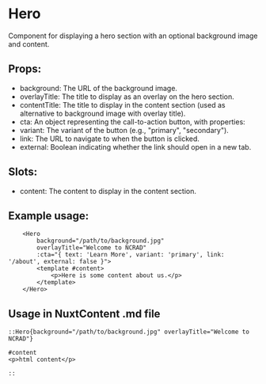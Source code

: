 # Hero

Component for displaying a hero section with an optional background image and content.

## Props:

- background: The URL of the background image.
- overlayTitle: The title to display as an overlay on the hero section.
- contentTitle: The title to display in the content section (used as alternative to background image with overlay title).
- cta: An object representing the call-to-action button, with properties:
- variant: The variant of the button (e.g., "primary", "secondary").
- link: The URL to navigate to when the button is clicked.
- external: Boolean indicating whether the link should open in a new tab.

## Slots:

- content: The content to display in the content section.

## Example usage:

```
    <Hero
        background="/path/to/background.jpg"
        overlayTitle="Welcome to NCRAD"
        :cta="{ text: 'Learn More', variant: 'primary', link: '/about', external: false }">
        <template #content>
            <p>Here is some content about us.</p>
        </template>
    </Hero>
```

## Usage in NuxtContent .md file

```
::Hero{background="/path/to/background.jpg" overlayTitle="Welcome to NCRAD"}

#content
<p>html content</p>

::
```
